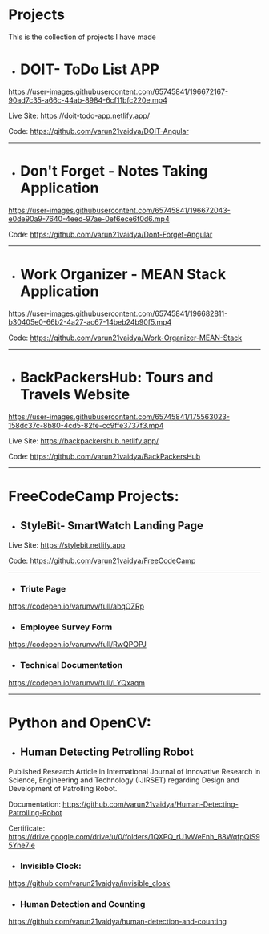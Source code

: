 # Projects
This is the collection of projects I have made

- # DOIT- ToDo List APP
https://user-images.githubusercontent.com/65745841/196672167-90ad7c35-a66c-44ab-8984-6cf11bfc220e.mp4

Live Site: https://doit-todo-app.netlify.app/

Code: https://github.com/varun21vaidya/DOIT-Angular

<hr />

- # Don't Forget - Notes Taking Application

https://user-images.githubusercontent.com/65745841/196672043-e0de90a9-7640-4eed-97ae-0ef6ece6f0d6.mp4

Code: https://github.com/varun21vaidya/Dont-Forget-Angular

<hr />

- # Work Organizer - MEAN Stack Application

https://user-images.githubusercontent.com/65745841/196682811-b30405e0-66b2-4a27-ac67-14beb24b90f5.mp4

Code: https://github.com/varun21vaidya/Work-Organizer-MEAN-Stack

<hr />

- # BackPackersHub: Tours and Travels Website

https://user-images.githubusercontent.com/65745841/175563023-158dc37c-8b80-4cd5-82fe-cc9ffe3737f3.mp4

Live Site: https://backpackershub.netlify.app/

Code: https://github.com/varun21vaidya/BackPackersHub

<hr />


# FreeCodeCamp Projects:

- ## StyleBit- SmartWatch Landing Page

Live Site: https://stylebit.netlify.app

Code: https://github.com/varun21vaidya/FreeCodeCamp

<hr />

- ### Triute Page
https://codepen.io/varunvv/full/abqOZRp

- ### Employee Survey Form 
https://codepen.io/varunvv/full/RwQPOPJ

- ### Technical Documentation
https://codepen.io/varunvv/full/LYQxaqm

<hr />

# Python and OpenCV:

- ## Human Detecting Petrolling Robot

Published Research Article in International Journal of Innovative Research in Science, Engineering and
Technology (IJIRSET) regarding Design and Development of Patrolling Robot.

Documentation: https://github.com/varun21vaidya/Human-Detecting-Patrolling-Robot

Certificate: https://drive.google.com/drive/u/0/folders/1QXPQ_rU1vWeEnh_B8WqfpQiS95Yne7ie

- ### Invisible Clock:
https://github.com/varun21vaidya/invisible_cloak

- ### Human Detection and Counting 
https://github.com/varun21vaidya/human-detection-and-counting




